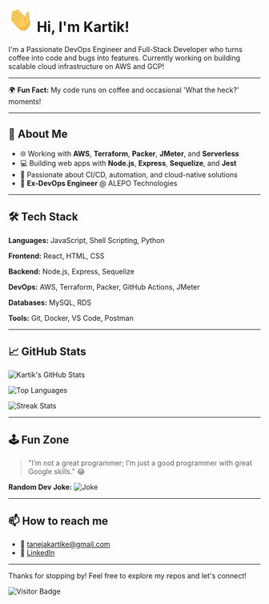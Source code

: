 # <img src="https://raw.githubusercontent.com/ABSphreak/ABSphreak/master/gifs/Hi.gif" width="50px" height="50px"> Hi, I'm Kartik!

I'm a Passionate DevOps Engineer and Full-Stack Developer who turns coffee into code and bugs into features. Currently working on building scalable cloud infrastructure on AWS and GCP!

---

🌍 **Fun Fact:** My code runs on coffee and occasional 'What the heck?' moments!

---

## 🚀 About Me
- 🌐 Working with **AWS**, **Terraform**, **Packer**, **JMeter**, and **Serverless**
- 💻 Building web apps with **Node.js**, **Express**, **Sequelize**, and **Jest**
- 🧪 Passionate about CI/CD, automation, and cloud-native solutions
- 💼 **Ex-DevOps Engineer** @ ALEPO Technologies

---

## 🛠️ Tech Stack
**Languages:** JavaScript, Shell Scripting, Python

**Frontend:** React, HTML, CSS

**Backend:** Node.js, Express, Sequelize

**DevOps:** AWS, Terraform, Packer, GitHub Actions, JMeter

**Databases:** MySQL, RDS

**Tools:** Git, Docker, VS Code, Postman

---

## 📈 GitHub Stats
![Kartik's GitHub Stats](https://github-readme-stats.vercel.app/api?username=kartiktaneja&show_icons=true&theme=radical)

![Top Languages](https://github-readme-stats.vercel.app/api/top-langs/?username=kartiktaneja&layout=compact&theme=radical)

![Streak Stats](https://github-readme-streak-stats.herokuapp.com/?user=kartiktaneja&theme=radical)

---

## 🕹️ Fun Zone
> "I’m not a great programmer; I’m just a good programmer with great Google skills." 😂

**Random Dev Joke:**
![Joke](https://readme-jokes.vercel.app/api)

---

## 📫 How to reach me
- 📧 [tanejakartike@gmail.com](mailto:tanejakartik@gmail.com)
- 💼 [LinkedIn]([https://www.linkedin.com/in/kartiktaneja](https://www.linkedin.com/in/kartik-taneja-54941a149/))

---

Thanks for stopping by! Feel free to explore my repos and let's connect!

![Visitor Badge](https://visitor-badge.glitch.me/badge?page_id=kartiktaneja.visitor-badge)
